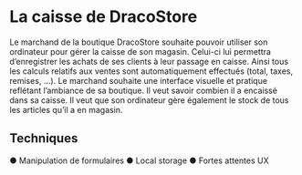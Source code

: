 # La caisse de DracoStore

Le marchand de la boutique DracoStore souhaite pouvoir utiliser son ordinateur pour gérer la caisse de son magasin. Celui-ci lui permettra d’enregistrer les achats de ses clients à leur passage en caisse. Ainsi tous les calculs relatifs aux ventes sont automatiquement effectués (total, taxes, remises, …).
Le marchand souhaite une interface visuelle et pratique reflétant l’ambiance de sa boutique.
Il veut savoir combien il a encaissé dans sa caisse.
Il veut que son ordinateur gère également le stock de tous les articles qu’il a en magasin.

## Techniques

● Manipulation de formulaires
● Local storage
● Fortes attentes UX
